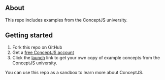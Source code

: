 ## About

This repo includes examples from the ConceptJS university. 

## Getting started

1. Fork this repo on GitHub
2. Get a [free ConceptJS account](https://web.conceptjs.com/auth/signup)
3. Click the [launch](https://web.conceptjs.com/launch) link to get your own copy of example concepts from the ConceptJS university. 
 
You can use this repo as a sandbox to learn more about ConceptJS. 
